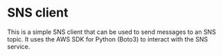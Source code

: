 # SNS client 

This is a simple SNS client that can be used to send messages to an SNS topic.
It uses the AWS SDK for Python (Boto3) to interact with the SNS service.
